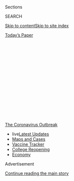 <div id="app">

<div>

<div>

<div>

<div class="NYTAppHideMasthead css-1q2w90k e1suatyy0">

<div class="section css-ui9rw0 e1suatyy2">

<div class="css-eph4ug er09x8g0">

<div class="css-6n7j50">

</div>

<span class="css-1dv1kvn">Sections</span>

<div class="css-10488qs">

<span class="css-1dv1kvn">SEARCH</span>

</div>

[Skip to content](#site-content)[Skip to site
index](#site-index)

</div>

<div class="css-10698na e1huz5gh0">

</div>

</div>

<div id="masthead-bar-one" class="section hasLinks css-15hmgas e1csuq9d3">

<div class="css-uqyvli e1csuq9d0">

</div>

<div class="css-1uqjmks e1csuq9d1">

</div>

<div class="css-9e9ivx">

[](https://myaccount.nytimes3xbfgragh.onion/auth/login?response_type=cookie&client_id=vi)

</div>

<div class="css-1bvtpon e1csuq9d2">

[Today’s
Paper](https://www.nytimes3xbfgragh.onion/section/todayspaper)

</div>

</div>

</div>

</div>

<div data-aria-hidden="false">

<div id="site-content" data-role="main">

<div>

<div class="css-1aor85t" style="opacity:0.000000001;z-index:-1;visibility:hidden">

<div class="css-1hqnpie">

<div class="css-epjblv">

<span class="css-17xtcya">[The
Upshot](/section/upshot)</span><span class="css-x15j1o">|</span><span class="css-fwqvlz">A
Hospital Forgot to Bill Her Coronavirus Test. It Cost Her
$1,980.</span>

</div>

<div class="css-k008qs">

<div class="css-1iwv8en">

<span class="css-18z7m18"></span>

<div>

</div>

</div>

<span class="css-1n6z4y">https://nyti.ms/3i7ADZL</span>

<div class="css-1705lsu">

<div class="css-4xjgmj">

<div class="css-4skfbu" data-role="toolbar" data-aria-label="Social Media Share buttons, Save button, and Comments Panel with current comment count" data-testid="share-tools">

  - 
  - 
  - 
  - 
    
    <div class="css-6n7j50">
    
    </div>

  - 
  - 

</div>

</div>

</div>

</div>

</div>

</div>

<div id="NYT_TOP_BANNER_REGION" class="css-13pd83m">

<div>

<div id="styln-prism-menu-1592847958612" class="section interactive-content interactive-size-medium css-1edisqu">

<div class="css-17ih8de interactive-body">

<div id="scroll-container" class="css-1gj85ro">

[<span class="styln-title-wrap"><span class="css-1pje3qr">The
Coronavirus</span><span class="css-1pje3qr">
Outbreak</span></span>](https://www.nytimes3xbfgragh.onion/news-event/coronavirus?action=click&pgtype=Article&state=default&region=TOP_BANNER&context=storylines_menu)

  - <span class="css-kqxiym" data-emphasize="true">live</span>[Latest
    Updates](https://www.nytimes3xbfgragh.onion/2020/08/04/world/coronavirus-cases.html?action=click&pgtype=Article&state=default&region=TOP_BANNER&context=storylines_menu)
  - [Maps and
    Cases](https://www.nytimes3xbfgragh.onion/interactive/2020/us/coronavirus-us-cases.html?action=click&pgtype=Article&state=default&region=TOP_BANNER&context=storylines_menu)
  - [Vaccine
    Tracker](https://www.nytimes3xbfgragh.onion/interactive/2020/science/coronavirus-vaccine-tracker.html?action=click&pgtype=Article&state=default&region=TOP_BANNER&context=storylines_menu)
  - [College
    Reopening](https://www.nytimes3xbfgragh.onion/2020/08/02/us/covid-college-reopening.html?action=click&pgtype=Article&state=default&region=TOP_BANNER&context=storylines_menu)
  - [Economy](https://www.nytimes3xbfgragh.onion/live/2020/08/04/business/stock-market-today-coronavirus?action=click&pgtype=Article&state=default&region=TOP_BANNER&context=storylines_menu)

</div>

</div>

</div>

</div>

</div>

<div id="top-wrapper" class="css-1sy8kpn">

<div id="top-slug" class="css-l9onyx">

Advertisement

</div>

[Continue reading the main
story](#after-top)

<div class="ad top-wrapper" style="text-align:center;height:100%;display:block;min-height:250px">

<div id="top" class="place-ad" data-position="top" data-size-key="top">

</div>

</div>

<div id="after-top">

</div>

</div>

<div>

<div class="css-v5btjw etb61u70">

<div class="css-h03alg etb61u71">

Upshot

</div>

</div>

<div id="sponsor-wrapper" class="css-1hyfx7x">

<div id="sponsor-slug" class="css-19vbshk">

Supported by

</div>

[Continue reading the main
story](#after-sponsor)

<div id="sponsor" class="ad sponsor-wrapper" style="text-align:center;height:100%;display:block">

</div>

<div id="after-sponsor">

</div>

</div>

<div class="css-186x18t">

</div>

<div class="css-1vkm6nb ehdk2mb0">

# A Hospital Forgot to Bill Her Coronavirus Test. It Cost Her $1,980.

</div>

Send us your medical bills. We’ll use them to investigate hospital and
doctor billing practices.

<div class="css-79elbk" data-testid="photoviewer-wrapper">

<div class="css-z3e15g" data-testid="photoviewer-wrapper-hidden">

</div>

<div class="css-1a48zt4 ehw59r15" data-testid="photoviewer-children">

![<span class="css-16f3y1r e13ogyst0" data-aria-hidden="true">Debbie
Krebs felt sick in March and went for a coronavirus test. She tested
negative, but then the test was omitted from her medical bill, resulting
in a major price
difference.</span><span class="css-cnj6d5 e1z0qqy90" itemprop="copyrightHolder"><span class="css-1ly73wi e1tej78p0">Credit...</span><span><span>September
Dawn Bottoms/The New York
Times</span></span></span>](https://static01.graylady3jvrrxbe.onion/images/2020/08/03/business/03up-virus-bills/03up-virus-bills-articleLarge-v2.jpg?quality=75&auto=webp&disable=upscale)

</div>

</div>

<div class="css-18e8msd">

<div class="css-vp77d3 epjyd6m0">

<div class="css-1baulvz">

By [<span class="css-1baulvz last-byline" itemprop="name">Sarah
Kliff</span>](https://www.nytimes3xbfgragh.onion/by/sarah-kliff)

</div>

</div>

  - 
    
    <div class="css-ld3wwf e16638kd2">
    
    Aug. 3,
    2020
    
    </div>

  - 
    
    <div class="css-4xjgmj">
    
    <div class="css-d8bdto" data-role="toolbar" data-aria-label="Social Media Share buttons, Save button, and Comments Panel with current comment count" data-testid="share-tools">
    
      - 
      - 
      - 
      - 
        
        <div class="css-6n7j50">
        
        </div>
    
      - 
      - 
    
    </div>
    
    </div>

</div>

</div>

<div class="section meteredContent css-1r7ky0e" name="articleBody" itemprop="articleBody">

<div class="css-1fanzo5 StoryBodyCompanionColumn">

<div class="css-53u6y8">

*The New York Times is investigating the costs associated with testing
and treatment for the coronavirus and how the pandemic is changing
health care in America. You can read more about the project and*
[*submit your medical bills
here*](https://www.nytimes3xbfgragh.onion/2020/08/03/reader-center/coronavirus-medical-bills.html)*.*

When Debbie Krebs got the bill for a March emergency room visit, she
immediately noticed something was missing: her coronavirus test.

Ms. Krebs, a lawyer who focuses on insurance issues, had gone to the
Valley Hospital in Ridgewood, N.J., with lung pain and a cough. A doctor
ran tests and scans to rule out other diseases before swabbing her nose.
A week later, the medical laboratory called, telling her it was
negative.

Ms. Krebs had a clear memory of the experience, particularly the doctor
saying the coronavirus test would make her feel as if she had to sneeze.
She wondered whether the doctor could have lied about performing the
test, or if her swab could have gone missing. (But if so, why had the
laboratory called her with results?)

</div>

</div>

<div class="css-1fanzo5 StoryBodyCompanionColumn">

<div class="css-53u6y8">

The absence of the coronavirus test made a big price difference.
Insurers, Ms. Krebs had heard, were not charging patients for visits
meant to diagnose coronavirus. Without the test, Ms. Krebs didn’t
qualify for that protection and owed $1,980. She called the hospital to
explain the situation but immediately ran into roadblocks.

“When I called the hospital, they said, ‘You did not get a coronavirus
test,’” she said. “I told them I absolutely did.”

Across the country, Americans like Ms. Krebs are receiving surprise
bills for care connected with coronavirus. Tests can cost between [$199
and
$6,408](https://www.nytimes3xbfgragh.onion/2020/06/29/upshot/coronavirus-tests-unpredictable-prices.html)
at the same location. A coming wave of treatment bills could be hundreds
of multiples higher, especially for those who receive intensive care or
have [symptoms that linger for
months](https://www.nytimes3xbfgragh.onion/2020/07/01/health/coronavirus-recovery-survivors.html).
Services that patients expect to be covered [often
aren’t](https://khn.org/news/bill-of-the-month-covid19-tests-are-free-except-when-theyre-not/).

This patchwork of medical billing is one reason we’re starting something
new today: soliciting your medical bills. We’re asking you to [send us
copies](https://www.nytimes3xbfgragh.onion/2020/08/03/reader-center/coronavirus-medical-bills.html)
of your bills for coronavirus testing and treatment, so we can
understand what costs look like across the country. We want to know how
patients are managing their medical bills in the midst of a pandemic.
This is part of our larger effort to understand how the pandemic is
reshaping American health
care.

</div>

</div>

<div id="cc-part-one-testing" class="section interactive-content interactive-size-scoop css-174j8de" data-id="100000007262565">

<div class="css-17ih8de interactive-body" data-sourceid="100000007262565">

<div id="formpreview" data-host="www.nytimes3xbfgragh.onion" data-formdata="{&quot;name&quot;:&quot;cc-part-one-testing&quot;,&quot;headline&quot;:&quot;cc-part-one-testing&quot;,&quot;slug&quot;:&quot;cc-part-one-testing&quot;,&quot;fields&quot;:[{&quot;textArea&quot;:&quot;&quot;,&quot;rows&quot;:10,&quot;lengthUnit&quot;:&quot;&quot;,&quot;isRequired&quot;:true,&quot;readOnly&quot;:false,&quot;helperText&quot;:&quot;&quot;,&quot;deletable&quot;:true,&quot;fieldType&quot;:&quot;TextAreaField&quot;,&quot;_id&quot;:&quot;5f219b630280c6001000065b&quot;,&quot;primaryText&quot;:&quot;Has your experience with health care changed since the start of the pandemic? If so, how?&quot;,&quot;secondaryText&quot;:&quot;For instance, have you incurred extra fees at your doctor&#39;s office? Or has your health care provider closed?&quot;,&quot;attributeSlug&quot;:&quot;f5f219b630280c6001000065b_text&quot;,&quot;id&quot;:&quot;5f219b630280c6001000065b&quot;,&quot;isNew&quot;:false},{&quot;isRequired&quot;:true,&quot;readOnly&quot;:false,&quot;helperText&quot;:&quot;Name field is required for all forms because of data governance regulations.&quot;,&quot;deletable&quot;:false,&quot;fieldType&quot;:&quot;IdentityTextField&quot;,&quot;_id&quot;:&quot;5f219b630280c6001000065c&quot;,&quot;primaryText&quot;:&quot;What is your name?&quot;,&quot;secondaryText&quot;:&quot;Full name preferred&quot;,&quot;attributeSlug&quot;:&quot;f5f219b630280c6001000065c_identity&quot;,&quot;id&quot;:&quot;5f219b630280c6001000065c&quot;,&quot;isNew&quot;:false},{&quot;isRequired&quot;:true,&quot;readOnly&quot;:false,&quot;helperText&quot;:&quot;Email field is required for all forms because of data governance regulations.&quot;,&quot;deletable&quot;:false,&quot;fieldType&quot;:&quot;EmailField&quot;,&quot;_id&quot;:&quot;5f219b630280c6001000065d&quot;,&quot;primaryText&quot;:&quot;What is your email?&quot;,&quot;attributeSlug&quot;:&quot;email_identity&quot;,&quot;id&quot;:&quot;5f219b630280c6001000065d&quot;,&quot;isNew&quot;:false},{&quot;isRequired&quot;:true,&quot;readOnly&quot;:false,&quot;helperText&quot;:&quot;&quot;,&quot;deletable&quot;:true,&quot;fieldType&quot;:&quot;LocationField&quot;,&quot;_id&quot;:&quot;5f219b630280c6001000065e&quot;,&quot;primaryText&quot;:&quot;Where do you live?&quot;,&quot;attributeSlug&quot;:&quot;f5f219b630280c6001000065e_location&quot;,&quot;id&quot;:&quot;5f219b630280c6001000065e&quot;,&quot;isNew&quot;:false},{&quot;text&quot;:&quot;Continue&quot;,&quot;isRequired&quot;:false,&quot;readOnly&quot;:false,&quot;helperText&quot;:&quot;&quot;,&quot;deletable&quot;:true,&quot;fieldType&quot;:&quot;CurtainField&quot;,&quot;_id&quot;:&quot;5f21bebbfd78280010ff91e4&quot;,&quot;primaryText&quot;:&quot;&quot;,&quot;secondaryText&quot;:&quot;&quot;,&quot;attributeSlug&quot;:&quot;f5f21bebbfd78280010ff91e4_text&quot;,&quot;id&quot;:&quot;5f21bebbfd78280010ff91e4&quot;,&quot;isNew&quot;:false}],&quot;fieldOrder&quot;:[&quot;5f219b630280c6001000065b&quot;,&quot;5f21bebbfd78280010ff91e4&quot;,&quot;5f219b630280c6001000065c&quot;,&quot;5f219b630280c6001000065d&quot;,&quot;5f219b630280c6001000065e&quot;],&quot;isOpen&quot;:true,&quot;sourcepoolOptin&quot;:false,&quot;documentUploadsEnabled&quot;:false,&quot;closedMessage&quot;:&quot;Sorry, but this form is no longer accepting submissions.&quot;,&quot;thanksMessage&quot;:&quot;Thank you for your submission.&quot;,&quot;suppressHed&quot;:[],&quot;newsletterSignupEnabled&quot;:false,&quot;mediaExportEnabled&quot;:false,&quot;mediaExportSlug&quot;:&quot;attribute&quot;}">

</div>

</div>

</div>

<div class="css-1fanzo5 StoryBodyCompanionColumn">

<div class="css-53u6y8">

American medical billing is unlike that of any other developed country.
The government does not regulate health care prices, but instead lets
insurers and hospitals negotiate fees. Those deliberations happen in
secret, and patients often do not learn the cost of their care until a
bill shows up in the mail.

</div>

</div>

<div class="css-1fanzo5 StoryBodyCompanionColumn">

<div class="css-53u6y8">

Sometimes, insurers give reporters a peek at their data. That’s how I
learned that a laboratory in Texas had charged
[$2,315](https://www.nytimes3xbfgragh.onion/2020/06/16/upshot/coronavirus-test-cost-varies-widely.html)
for individual coronavirus tests. But more often, they keep that
information confidential, which is why we need readers’ bills and
explanation-of-benefit documents for any care related to
coronavirus.

<div id="NYT_MAIN_CONTENT_1_REGION" class="css-9tf9ac">

<div>

<div id="styln-covid-updates-world" class="section interactive-content interactive-size-medium css-1ftcdic">

<div class="css-17ih8de interactive-body">

<div id="styln-briefing-block" data-asset-id="QXJ0aWNsZTpueXQ6Ly9hcnRpY2xlLzNhNGMwYWI5LWIwY2QtNWQwOS1hZTgwLTdjMGU3ZTA1OWQ2OA==">

<div class="briefing-block-header-section">

# [Latest Updates: Global Coronavirus Outbreak](https://www.nytimes3xbfgragh.onion/2020/08/04/world/coronavirus-cases.html?action=click&pgtype=Article&state=default&region=MAIN_CONTENT_1&context=storylines_live_updates)

<div class="briefing-block-ts">

Updated 2020-08-05T07:58:24.076Z

</div>

</div>

  - [As talks drag on, McConnell signals openness to jobless aid
    extension, and negotiators agree on a
    deadline.](https://www.nytimes3xbfgragh.onion/2020/08/04/world/coronavirus-cases.html?action=click&pgtype=Article&state=default&region=MAIN_CONTENT_1&context=storylines_live_updates#link-762df92)
  - [Novavax sees encouraging results from two studies of its
    experimental
    vaccine.](https://www.nytimes3xbfgragh.onion/2020/08/04/world/coronavirus-cases.html?action=click&pgtype=Article&state=default&region=MAIN_CONTENT_1&context=storylines_live_updates#link-1228a480)
  - [Mississippians must now wear masks in public, governor
    says.](https://www.nytimes3xbfgragh.onion/2020/08/04/world/coronavirus-cases.html?action=click&pgtype=Article&state=default&region=MAIN_CONTENT_1&context=storylines_live_updates#link-794484ed)

<div class="briefing-block-footer">

<div class="briefing-block-footer-meta">

[See more
updates](https://www.nytimes3xbfgragh.onion/2020/08/04/world/coronavirus-cases.html?action=click&pgtype=Article&state=default&region=MAIN_CONTENT_1&context=storylines_live_updates)

</div>

<div class="briefing-block-briefinglinks">

<span>More live coverage:</span>
[Markets](https://www.nytimes3xbfgragh.onion/live/2020/08/04/business/stock-market-today-coronavirus?action=click&pgtype=Article&state=default&region=MAIN_CONTENT_1&context=storylines_live_updates)

</div>

</div>

</div>

</div>

</div>

</div>

</div>

Readers’ bills have already shown that surprise medical bills for
coronavirus have been in the United States nearly as long as the disease
itself.

In late February, an American man and his 3-year-old daughter were hit
with medical bills totaling thousands of dollars for care received
during a government-mandated quarantine. This was only weeks after
Washington State announced the country’s first known case.

“I assumed it was all being paid for,” Frank Wucinski, the patient, said
at the time. “We didn’t have a choice. When the bills showed up, it was
just a pit in my stomach, like, ‘How do I pay for this?’”

The federal government has since resolved to give Americans special
protections against outlandish medical bills. Congress enacted new rules
to make the tests a rare oasis within the American health care system —
the price had to be public; and co-payments, deductibles or other
charges weren’t allowed.

Or at least, Congress tried to. The experiences of patients who had or
suspected they might have Covid-19 show how hard it is to write
different billing rules for a tiny sliver of the country’s $3 trillion
in health spending. Numerous doctor’s offices and hospitals do not post
the cash prices for their coronavirus tests, despite the federal
requirement to do so. Some patients have encountered unwarranted
co-payments as doctors and hospitals have stuck to their regular billing
habits. Others have failed to qualify for the protections because they
[did not receive a coronavirus
test](https://khn.org/news/bill-of-the-month-covid19-tests-are-free-except-when-theyre-not/)
as part of their care — or, in the case of Ms. Krebs, had it left off
the bill.

</div>

</div>

<div class="css-1fanzo5 StoryBodyCompanionColumn">

<div class="css-53u6y8">

Aside from mandating that Covid-19 tests cost the patient nothing, there
are no new rules to protect insured Americans from coronavirus treatment
bills. Health policy experts worry that even those with good insurance
could end up facing high costs. One outcome they envision: A patient
goes to an in-network hospital for coronavirus treatment, but that
hospital is overwhelmed and has no beds left. The patient is transferred
to an out-of-network hospital, and gets significant bills as a result.

“Our system is so complicated,” said Karen Pollitz, a senior fellow at
the Kaiser Family Foundation. “If things aren’t exactly right or weren’t
coded correctly, you get thrown into the blizzard.”

The protections that do exist are based on the receipt of something that
can be in short supply: a coronavirus test. If doctors can’t obtain a
test and turn to other diagnostic methods — testing for other diseases,
for example — the patient will have to cover the visit’s cost.

The Trump administration has also set aside an undisclosed sum to pay
for uninsured Americans’ testing and treatment, a program that has
become increasingly important as millions [have lost
coverage](https://www.nytimes3xbfgragh.onion/2020/07/13/us/politics/coronavirus-health-insurance-trump.html)
in the economic downturn. So far, that fund has paid out [$348
million](https://data.cdc.gov/Administrative/Claims-Reimbursement-to-Health-Care-Providers-and-/rksx-33p3)
to providers, but it is unknown how much money remains or what happens
when it runs out.

Billing challenges have persisted, despite these new rules and programs.
Many stem from the decision by legislators to condition aid on receipt
of a test.

Dr. Kao-Ping Chua, a pediatrician in Michigan, [started running into
problems](https://www.healthaffairs.org/do/10.1377/hblog20200413.783118/full/)
in March when he had patients with coronavirus-like symptoms seeking
tests. His health system, like many others, required patients to undergo
testing for other conditions before coronavirus.

“I had to tell my patients that, if the test I run first comes back
positive and says you have the common cold, you’ll have to pay for it,”
he said. “But if you test negative, that allows you to get the Covid
test, and that waives your cost sharing.”

</div>

</div>

<div class="css-79elbk" data-testid="photoviewer-wrapper">

<div class="css-z3e15g" data-testid="photoviewer-wrapper-hidden">

</div>

<div class="css-1a48zt4 ehw59r15" data-testid="photoviewer-children">

![<span class="css-16f3y1r e13ogyst0" data-aria-hidden="true">Luciano
Aita recalls being told that the emergency room was giving the
coronavirus test only to “critically ill” patients, and he did not
qualify. He was later told he owed
$1,157.</span><span class="css-cnj6d5 e1z0qqy90" itemprop="copyrightHolder"><span class="css-1ly73wi e1tej78p0">Credit...</span><span>Cayce
Clifford for The New York
Times</span></span>](https://static01.graylady3jvrrxbe.onion/images/2020/08/03/business/03up-virus-bills2/merlin_175087872_74a9e78d-f95d-4282-869e-bf4e66a083e4-articleLarge.jpg?quality=75&auto=webp&disable=upscale)

</div>

</div>

<div class="css-1fanzo5 StoryBodyCompanionColumn">

<div class="css-53u6y8">

Luciano Aita, 35, sought treatment in early July at St. Mary’s Medical
Center in San Francisco after his “chest started closing up” and he felt
as if he couldn’t
breathe.

<div id="NYT_MAIN_CONTENT_3_REGION" class="css-9tf9ac">

<div>

<div id="styln-prism-freeform-1594220623585" class="section interactive-content interactive-size-medium css-1ftcdic">

<div class="css-17ih8de interactive-body">

<div id="prism-freeform-block-85410" class="css-19mumt8" data-role="complementary" data-storyline="The Coronavirus Outbreak" data-truncated="true" tabindex="0">

<div class="css-a8d9oz">

<div class="css-eb027h">

[](https://www.nytimes3xbfgragh.onion/news-event/coronavirus?action=click&pgtype=Article&state=default&region=MAIN_CONTENT_3&context=storylines_faq)

### The Coronavirus Outbreak ›

#### Frequently Asked Questions

Updated August 4, 2020

  - #### I have antibodies. Am I now immune?
    
      - As of right now,[that seems likely, for at least several
        months.](https://www.nytimes3xbfgragh.onion/2020/07/22/health/covid-antibodies-herd-immunity.html?action=click&pgtype=Article&state=default&region=MAIN_CONTENT_3&context=storylines_faq)
        There have been frightening accounts of people suffering what
        seems to be a second bout of Covid-19. But experts say these
        patients may have a drawn-out course of infection, with the
        virus taking a slow toll weeks to months after initial exposure.
        People infected with the coronavirus typically
        [produce](https://www.nature.com/articles/s41586-020-2456-9)
        immune molecules called antibodies, which are [protective
        proteins made in response to an
        infection](https://www.nytimes3xbfgragh.onion/2020/05/07/health/coronavirus-antibody-prevalence.html?action=click&pgtype=Article&state=default&region=MAIN_CONTENT_3&context=storylines_faq)[.
        These antibodies
        may](https://www.nytimes3xbfgragh.onion/2020/05/07/health/coronavirus-antibody-prevalence.html?action=click&pgtype=Article&state=default&region=MAIN_CONTENT_3&context=storylines_faq)
        last in the body [only two to three
        months](https://www.nature.com/articles/s41591-020-0965-6),
        which may seem worrisome, but that’s perfectly normal after an
        acute infection subsides, said Dr. Michael Mina, an immunologist
        at Harvard University. It may be possible to get the coronavirus
        again, but it’s highly unlikely that it would be possible in a
        short window of time from initial infection or make people
        sicker the second time.

  - #### I’m a small-business owner. Can I get relief?
    
      - The [stimulus bills enacted in
        March](https://www.nytimes3xbfgragh.onion/article/small-business-loans-stimulus-grants-freelancers-coronavirus.html?action=click&pgtype=Article&state=default&region=MAIN_CONTENT_3&context=storylines_faq)
        offer help for the millions of American small businesses. Those
        eligible for aid are businesses and nonprofit organizations with
        fewer than 500 workers, including sole proprietorships,
        independent contractors and freelancers. Some larger companies
        in some industries are also eligible. The help being offered,
        which is being managed by the Small Business Administration,
        includes the Paycheck Protection Program and the Economic Injury
        Disaster Loan program. But lots of folks have [not yet seen
        payouts.](https://www.nytimes3xbfgragh.onion/interactive/2020/05/07/business/small-business-loans-coronavirus.html?action=click&pgtype=Article&state=default&region=MAIN_CONTENT_3&context=storylines_faq)
        Even those who have received help are confused: The rules are
        draconian, and some are stuck sitting on [money they don’t know
        how to
        use.](https://www.nytimes3xbfgragh.onion/2020/05/02/business/economy/loans-coronavirus-small-business.html?action=click&pgtype=Article&state=default&region=MAIN_CONTENT_3&context=storylines_faq)
        Many small-business owners are getting less than they expected
        or [not hearing anything at
        all.](https://www.nytimes3xbfgragh.onion/2020/06/10/business/Small-business-loans-ppp.html?action=click&pgtype=Article&state=default&region=MAIN_CONTENT_3&context=storylines_faq)

  - #### What are my rights if I am worried about going back to work?
    
      - Employers have to provide [a safe
        workplace](https://www.osha.gov/SLTC/covid-19/standards.html)
        with policies that protect everyone equally. [And if one of your
        co-workers tests positive for the coronavirus, the
        C.D.C.](https://www.nytimes3xbfgragh.onion/article/coronavirus-money-unemployment.html?action=click&pgtype=Article&state=default&region=MAIN_CONTENT_3&context=storylines_faq)
        has said that [employers should tell their
        employees](https://www.cdc.gov/coronavirus/2019-ncov/community/guidance-business-response.html)
        -- without giving you the sick employee’s name -- that they may
        have been exposed to the virus.

  - #### Should I refinance my mortgage?
    
      - [It could be a good
        idea,](https://www.nytimes3xbfgragh.onion/article/coronavirus-money-unemployment.html?action=click&pgtype=Article&state=default&region=MAIN_CONTENT_3&context=storylines_faq)
        because mortgage rates have [never been
        lower.](https://www.nytimes3xbfgragh.onion/2020/07/16/business/mortgage-rates-below-3-percent.html?action=click&pgtype=Article&state=default&region=MAIN_CONTENT_3&context=storylines_faq)
        Refinancing requests have pushed mortgage applications to some
        of the highest levels since 2008, so be prepared to get in line.
        But defaults are also up, so if you’re thinking about buying a
        home, be aware that some lenders have tightened their standards.

  - #### What is school going to look like in September?
    
      - It is unlikely that many schools will return to a normal
        schedule this fall, requiring the grind of [online
        learning](https://www.nytimes3xbfgragh.onion/2020/06/05/us/coronavirus-education-lost-learning.html?action=click&pgtype=Article&state=default&region=MAIN_CONTENT_3&context=storylines_faq),
        [makeshift child
        care](https://www.nytimes3xbfgragh.onion/2020/05/29/us/coronavirus-child-care-centers.html?action=click&pgtype=Article&state=default&region=MAIN_CONTENT_3&context=storylines_faq)
        and [stunted
        workdays](https://www.nytimes3xbfgragh.onion/2020/06/03/business/economy/coronavirus-working-women.html?action=click&pgtype=Article&state=default&region=MAIN_CONTENT_3&context=storylines_faq)
        to continue. California’s two largest public school districts —
        Los Angeles and San Diego — said on July 13, that [instruction
        will be remote-only in the
        fall](https://www.nytimes3xbfgragh.onion/2020/07/13/us/lausd-san-diego-school-reopening.html?action=click&pgtype=Article&state=default&region=MAIN_CONTENT_3&context=storylines_faq),
        citing concerns that surging coronavirus infections in their
        areas pose too dire a risk for students and teachers. Together,
        the two districts enroll some 825,000 students. They are the
        largest in the country so far to abandon plans for even a
        partial physical return to classrooms when they reopen in
        August. For other districts, the solution won’t be an
        all-or-nothing approach. [Many
        systems](https://bioethics.jhu.edu/research-and-outreach/projects/eschool-initiative/school-policy-tracker/),
        including the nation’s largest, New York City, are devising
        [hybrid
        plans](https://www.nytimes3xbfgragh.onion/2020/06/26/us/coronavirus-schools-reopen-fall.html?action=click&pgtype=Article&state=default&region=MAIN_CONTENT_3&context=storylines_faq)
        that involve spending some days in classrooms and other days
        online. There’s no national policy on this yet, so check with
        your municipal school system regularly to see what is happening
        in your
community.

<div id="styln-survey-component-85410" class="styln-survey-component" data-surveyname="faq" data-surveystoryline="coronavirus">

</div>

</div>

<div class="css-6mllg9">

</div>

<div class="css-pmm6ed">

<span class="css-5gimkt"></span>

</div>

</div>

</div>

</div>

</div>

</div>

</div>

“I was super scared and worried about Covid, since I never had
experienced anything like that before,” he said. A doctor checked his
blood pressure, listened to his lungs and took his temperature — but did
not administer a coronavirus test. He recalls being told that the
emergency room was giving the test only to “critically ill” patients,
and he did not qualify.

Mr. Aita, who lost his job at a record store at the start of the
pandemic and is uninsured, received a document at the end of his visit
estimating he would owe $1,157. If the hospital had tested him for
coronavirus, the federal fund could have covered the visit entirely.

Last week, he received a medical bill for the visit that was only $350.
He initially thought this was good news — that the hospital had dropped
his charge. But when he looked into the issue, he learned this was an
additional charge from the doctor who saw him.

“I understood that if it was related to Covid, it would be taken care
of,” Mr. Aita said. “It’s a pandemic, I’m unemployed, and now I’m
dealing with the stress of this situation.”

A spokesman for Dignity Health, which owns St. Mary’s Medical Center,
said the hospital uses C.D.C. protocols to decide who is tested, but he
declined to comment on Mr. Aita’s case.

</div>

</div>

<div class="css-1fanzo5 StoryBodyCompanionColumn">

<div class="css-53u6y8">

“We have suspended billing patients for their portion of their bill for
the testing and treatment of Covid-19 while we work with insurers and
the government to exhaust financial assistance options for patients,”
Chad Burns, the spokesman, said. Mr. Aita, however, does not appear to
qualify for those protections because he did not receive a test.

As coronavirus spreads and hospitalizations mount, so will the ranks of
those managing unexpected bills.

The Kaiser Family Foundation estimates that a
[fifth](https://www.kff.org/coronavirus-covid-19/issue-brief/potential-costs-of-coronavirus-treatment-for-people-with-employer-coverage/)
of all coronavirus hospitalizations could result in a surprise medical
bill from an out-of-network doctor who became involved in the patient’s
care. The nonpartisan foundation also
[projects](https://www.kff.org/coronavirus-covid-19/issue-brief/five-things-to-know-about-the-cost-of-covid-19-testing-and-treatment/)
that, on average, an American with employer-sponsored coverage would
face $1,300 in costs for a coronavirus hospitalization.

Congressional staffers working on the issue say they’ve come across
cases in which health providers are not following the new rules on
coronavirus billing. The providers are charging patients for services
when they shouldn’t, or not posting their cash prices for testing online
as they are legally required to.

“Billing offices may just be doing what they’re used to — looking at
your card, seeing that it says $30 co-pay and collecting it,” Ms.
Pollitz said. “The person at the front desk may not know you got a test.
The protections aren’t airtight.”

Congress is currently split over how far to go in protecting coronavirus
patients from surprise medical bills. House Democrats have supported
mandating that insurers cover all costs related to treatment as part of
the HEROES Act, a larger stimulus package.

Senate Republicans introduced their stimulus proposal, the HEALS Act,
last week. It does not include a similar mandate.

</div>

</div>

<div class="css-1fanzo5 StoryBodyCompanionColumn">

<div class="css-53u6y8">

In the case of Ms. Krebs, she shared her bill with me after reading
another article I wrote about coronavirus test billing. Together, we
tracked down a record for her coronavirus test to prove that it did
indeed occur.

Two days after I inquired about the case, the Valley Hospital
resubmitted her bill with the coronavirus test included. Her insurer,
Aetna, reprocessed the bill and confirmed that she would no longer be
charged.

“We were trying to come up with extraordinary processes quickly to react
to the many changes placed on all of us, including payer requirements of
coverage,” Josette Portalatin, an assistant vice president at the
hospital, wrote in an email to Ms. Krebs. “We apologize that your lab
Covid test was not on your original claim, but happy to report we
tracked down the issue.”

</div>

</div>

<div>

</div>

</div>

<div>

</div>

<div>

</div>

<div>

</div>

<div>

<div id="bottom-wrapper" class="css-1ede5it">

<div id="bottom-slug" class="css-l9onyx">

Advertisement

</div>

[Continue reading the main
story](#after-bottom)

<div id="bottom" class="ad bottom-wrapper" style="text-align:center;height:100%;display:block;min-height:90px">

</div>

<div id="after-bottom">

</div>

</div>

</div>

</div>

</div>

## Site Index

<div>

</div>

## Site Information Navigation

  - [© <span>2020</span> <span>The New York Times
    Company</span>](https://help.nytimes3xbfgragh.onion/hc/en-us/articles/115014792127-Copyright-notice)

<!-- end list -->

  - [NYTCo](https://www.nytco.com/)
  - [Contact
    Us](https://help.nytimes3xbfgragh.onion/hc/en-us/articles/115015385887-Contact-Us)
  - [Work with us](https://www.nytco.com/careers/)
  - [Advertise](https://nytmediakit.com/)
  - [T Brand Studio](http://www.tbrandstudio.com/)
  - [Your Ad
    Choices](https://www.nytimes3xbfgragh.onion/privacy/cookie-policy#how-do-i-manage-trackers)
  - [Privacy](https://www.nytimes3xbfgragh.onion/privacy)
  - [Terms of
    Service](https://help.nytimes3xbfgragh.onion/hc/en-us/articles/115014893428-Terms-of-service)
  - [Terms of
    Sale](https://help.nytimes3xbfgragh.onion/hc/en-us/articles/115014893968-Terms-of-sale)
  - [Site
    Map](https://spiderbites.nytimes3xbfgragh.onion)
  - [Help](https://help.nytimes3xbfgragh.onion/hc/en-us)
  - [Subscriptions](https://www.nytimes3xbfgragh.onion/subscription?campaignId=37WXW)

</div>

</div>

</div>

</div>
